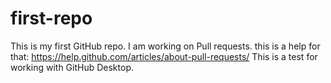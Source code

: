 # first-repo
This is my first GitHub repo.
I am working on Pull requests.
this is a help for that:
https://help.github.com/articles/about-pull-requests/
This is a test for working with GitHub Desktop.
